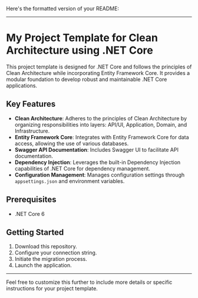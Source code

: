 Here's the formatted version of your README:

---

# My Project Template for Clean Architecture using .NET Core

This project template is designed for .NET Core and follows the principles of Clean Architecture while incorporating Entity Framework Core. It provides a modular foundation to develop robust and maintainable .NET Core applications.

## Key Features

- **Clean Architecture**: Adheres to the principles of Clean Architecture by organizing responsibilities into layers: API/UI, Application, Domain, and Infrastructure.
- **Entity Framework Core**: Integrates with Entity Framework Core for data access, allowing the use of various databases.
- **Swagger API Documentation**: Includes Swagger UI to facilitate API documentation.
- **Dependency Injection**: Leverages the built-in Dependency Injection capabilities of .NET Core for dependency management.
- **Configuration Management**: Manages configuration settings through `appsettings.json` and environment variables.

## Prerequisites

- .NET Core 6

## Getting Started

1. Download this repository.
2. Configure your connection string.
3. Initiate the migration process.
4. Launch the application.

--- 

Feel free to customize this further to include more details or specific instructions for your project template.
